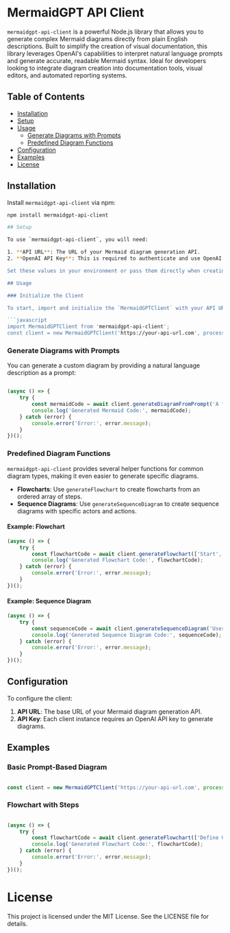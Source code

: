 # MermaidGPT API Client

`mermaidgpt-api-client` is a powerful Node.js library that allows you to generate complex Mermaid diagrams directly from plain English descriptions. Built to simplify the creation of visual documentation, this library leverages OpenAI's capabilities to interpret natural language prompts and generate accurate, readable Mermaid syntax. Ideal for developers looking to integrate diagram creation into documentation tools, visual editors, and automated reporting systems.

## Table of Contents

- [Installation](#installation)
- [Setup](#setup)
- [Usage](#usage)
  - [Generate Diagrams with Prompts](#generate-diagrams-with-prompts)
  - [Predefined Diagram Functions](#predefined-diagram-functions)
- [Configuration](#configuration)
- [Examples](#examples)
- [License](#license)

## Installation

Install `mermaidgpt-api-client` via npm:

```bash
npm install mermaidgpt-api-client

## Setup

To use `mermaidgpt-api-client`, you will need:

1. **API URL**: The URL of your Mermaid diagram generation API.
2. **OpenAI API Key**: This is required to authenticate and use OpenAI's services.

Set these values in your environment or pass them directly when creating a client instance.

## Usage

### Initialize the Client

To start, import and initialize the `MermaidGPTClient` with your API URL and OpenAI API key:

```javascript
import MermaidGPTClient from 'mermaidgpt-api-client';  
const client = new MermaidGPTClient('https://your-api-url.com', process.env.OPENAI_API_KEY);
```

### Generate Diagrams with Prompts

You can generate a custom diagram by providing a natural language description as a prompt:

```javascript

(async () => {
    try {
        const mermaidCode = await client.generateDiagramFromPrompt('A flowchart for processing user data');
        console.log('Generated Mermaid Code:', mermaidCode);
    } catch (error) {
        console.error('Error:', error.message);
    }
})();

```

### Predefined Diagram Functions

`mermaidgpt-api-client` provides several helper functions for common diagram types, making it even easier to generate specific diagrams.

- **Flowcharts**: Use `generateFlowchart` to create flowcharts from an ordered array of steps.
- **Sequence Diagrams**: Use `generateSequenceDiagram` to create sequence diagrams with specific actors and actions.

#### Example: Flowchart

```javascript
(async () => {
    try {
        const flowchartCode = await client.generateFlowchart(['Start', 'Verify User', 'Process Payment', 'End']);
        console.log('Generated Flowchart Code:', flowchartCode);
    } catch (error) {
        console.error('Error:', error.message);
    }
})();

```

#### Example: Sequence Diagram

```javascript
(async () => {
    try {
        const sequenceCode = await client.generateSequenceDiagram('User Login', ['User requests login', 'System validates', 'User receives confirmation']);
        console.log('Generated Sequence Diagram Code:', sequenceCode);
    } catch (error) {
        console.error('Error:', error.message);
    }
})();

```

## Configuration

To configure the client:

1. **API URL**: The base URL of your Mermaid diagram generation API.
2. **API Key**: Each client instance requires an OpenAI API key to generate diagrams.

## Examples

### Basic Prompt-Based Diagram

```javascript

const client = new MermaidGPTClient('https://your-api-url.com', process.env.OPENAI_API_KEY);  (async () => {     try {         const diagramCode = await client.generateDiagramFromPrompt('An organizational chart for the marketing team');         console.log('Generated Diagram Code:', diagramCode);     } catch (error) {         console.error('Error:', error.message);     } })();
```

### Flowchart with Steps

```javascript

(async () => {
    try {
        const flowchartCode = await client.generateFlowchart(['Define Goals', 'Develop Strategy', 'Execute Campaign', 'Analyze Results']);
        console.log('Generated Flowchart Code:', flowchartCode);
    } catch (error) {
        console.error('Error:', error.message);
    }
})();
```
# License
This project is licensed under the MIT License. See the LICENSE file for details. 